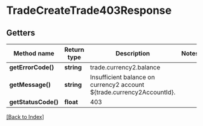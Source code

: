 # TradeCreateTrade403Response

## Getters

Method name | Return type | Description | Notes
------------ | ------------- | ------------- | -------------
**getErrorCode()** | **string** | trade.currency2.balance |
**getMessage()** | **string** | Insufficient balance on currency2 account ${trade.currency2AccountId}. |
**getStatusCode()** | **float** | 403 |

[[Back to Index]](../index.md)
